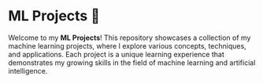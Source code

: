 
# ML Projects 🌟

Welcome to my **ML Projects**! This repository showcases a collection of my machine learning projects, where I explore various concepts, techniques, and applications. Each project is a unique learning experience that demonstrates my growing skills in the field of machine learning and artificial intelligence.

